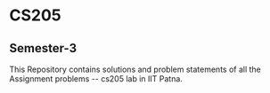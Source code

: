 # CS205
## Semester-3
This Repository contains solutions and problem statements of all the Assignment problems -- cs205 lab in IIT Patna.
